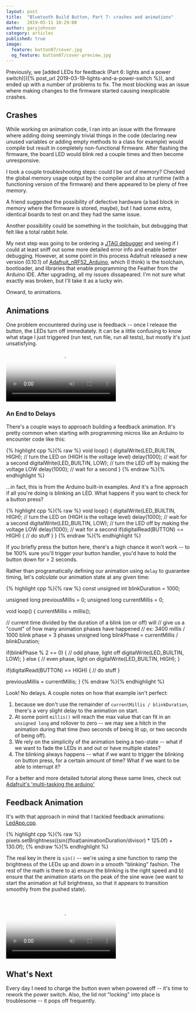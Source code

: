 ```yaml
---
layout: post
title:  "Bluetooth Build Button, Part 7: crashes and animations"
date:   2019-05-11 10:29:00
author: garyjohnson
category: articles
published: true
image:
  feature: button07/cover.jpg
  og_feature: button07/cover-preview.jpg
---
```


Previously, we [added LEDs for feedback (Part 6: lights and a power switch)]({% post_url 2019-03-19-lights-and-a-power-switch %}), and ended up with a number of problems to fix. The most blocking was an issue where making changes to the firmware started causing inexplicable crashes.

## Crashes

While working on animation code, I ran into an issue with the firmware where adding doing seemingly trivial things in the code (declaring new unused variables or adding empty methods to a class for example) would compile but result in completely non-functional firmware. After flashing the firmware, the board LED would blink red a couple times and then become unresponsive.

I took a couple troubleshooting steps: could I be out of memory? Checked the global memory usage output by the compiler and also at runtime (with a functioning version of the firmware) and there appeared to be pleny of free memory.

A friend suggested the possibility of defective hardware (a bad block in memory where the firmware is stored, maybe), but I had some extra, identical boards to test on and they had the same issue.

Another possibility could be something in the toolchain, but debugging that felt like a total rabbit hole.

My next step was going to be ordering a [JTAG debugger](https://www.adafruit.com/product/3571) and seeing if I could at least sniff out some more detailed error info and enable better debugging. However, at some point in this process Adafruit released a new version (0.10.1) of [Adafruit_nRF52_Arduino](https://github.com/adafruit/Adafruit_nRF52_Arduino/releases), which (I think) is the toolchain, bootloader, and libraries that enable programming the Feather from the Arduino IDE. After upgrading, all my issues dissapeared. I'm not sure what exactly was broken, but I'll take it as a lucky win. 

Onward, to animations.

## Animations

One problem encountered during use is feedback -- once I release the button, the LEDs turn off immediately. It can be a little confusing to know what stage I just triggered (run test, run file, run all tests), but mostly it's just unsatisfying.
<br>
<video controls="controls" name="no-feedback" src="/images/button07/no-feedback.mp4" poster="/images/button07/no-feedback-thumbnail.jpg" preload="auto"></video>
<br>

### An End to Delays

There's a couple ways to approach building a feedback animation. It's pretty common when starting with programming micros like an Arduino to encounter code like this:


{% highlight cpp %}{% raw %}
void loop() {
  digitalWrite(LED_BUILTIN, HIGH);   // turn the LED on (HIGH is the voltage level)
  delay(1000);                       // wait for a second
  digitalWrite(LED_BUILTIN, LOW);    // turn the LED off by making the voltage LOW
  delay(1000);                       // wait for a second
}
{% endraw %}{% endhighlight %}

...in fact, this is from the Arduino built-in examples. And it's a fine approach if all you're doing is blinking an LED. What happens if you want to check for a button press?

{% highlight cpp %}{% raw %}
void loop() {
  digitalWrite(LED_BUILTIN, HIGH);   // turn the LED on (HIGH is the voltage level)
  delay(1000);                       // wait for a second
  digitalWrite(LED_BUILTIN, LOW);    // turn the LED off by making the voltage LOW
  delay(1000);                       // wait for a second
  if(digitalRead(BUTTON) == HIGH) {
    // do stuff
  }
}
{% endraw %}{% endhighlight %}

If you briefly press the button here, there's a high chance it won't work -- to be 100% sure you'll trigger your button handler, you'd have to hold the button down for > 2 seconds.

Rather than programatically defining our animation using `delay` to guarantee timing, let's _calculate_ our animation state at any given time:

{% highlight cpp %}{% raw %}
const unsigned int blinkDuration = 1000;

unsigned long previousMillis = 0;
unsigned long currentMillis = 0;

void loop() {
  currentMillis = millis();

  // current time divided by the duration of a blink (on or off) will
  // give us a "count" of how many animation phases have happened
  // ex: 3400 millis / 1000 blink phase = 3 phases
  unsigned long blinkPhase = currentMillis / blinkDuration;

  if(blinkPhase % 2 == 0) {
    // odd phase, light off
    digitalWrite(LED_BUILTIN, LOW);
  } else {
    // even phase, light on
    digitalWrite(LED_BUILTIN, HIGH);
  }

  if(digitalRead(BUTTON) == HIGH) {
    // do stuff
  }

  previousMillis = currentMillis;
}
{% endraw %}{% endhighlight %}
 
Look! No delays. A couple notes on how that example isn't perfect:

1. because we don't use the remainder of `currentMillis / blinkDuration`, there's a very slight delay to the animation on start.
2. At some point `millis()` will reach the max value that can fit in an `unsigned long` and rollover to zero -- we may see a hitch in the animation during that time (two seconds of being lit up, or two seconds of being off).
3. We rely on the simplicity of the animation being a two-state -- what if we want to fade the LEDs in and out or have multiple states?
4. The blinking always happens -- what if we want to trigger the blinking on button press, for a certain amount of time? What if we want to be able to interrupt it?

For a better and more detailed tutorial along these same lines, check out [Adafruit's 'multi-tasking the arduino'](https://learn.adafruit.com/multi-tasking-the-arduino-part-1/overview)

## Feedback Animation

It's with that approach in mind that I tackled feedback animations: [LedApp.cpp](https://github.com/garyjohnson/build-button/blob/f2ebf5d35bc040f05dc32b6827a9f14501823eb3/firmware/build-button/LedApp.cpp#L41-L59).

{% highlight cpp %}{% raw %}
pixels.setBrightness((sin((float)animationDuration/divisor) * 125.0f) + 130.0f);
{% endraw %}{% endhighlight %}

The real key in there is `sin()` -- we're using a sine function to ramp the brightness of the LEDs up and down in a smooth "blinking" fashion. The rest of the math is there to a) ensure the blinking is the right speed and b) ensure that the animation starts on the peak of the sine wave (we want to start the animation at full brightness, so that it appears to transition smoothly from the pushed state).

<br>
<video controls="controls" name="animation" src="/images/button07/animation.mp4" poster="/images/button07/animation-thumbnail.jpg" preload="auto"></video>
<br>

## What's Next

Every day I need to charge the button even when powered off -- it's time to rework the power switch. Also, the lid not "locking" into place is troublesome -- it pops off frequently.

